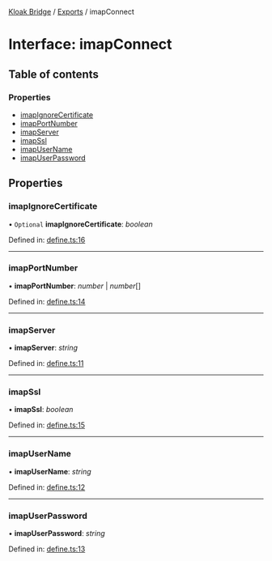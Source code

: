 [Kloak Bridge](../README.md) / [Exports](../modules.md) / imapConnect

# Interface: imapConnect

## Table of contents

### Properties

- [imapIgnoreCertificate](imapconnect.md#imapignorecertificate)
- [imapPortNumber](imapconnect.md#imapportnumber)
- [imapServer](imapconnect.md#imapserver)
- [imapSsl](imapconnect.md#imapssl)
- [imapUserName](imapconnect.md#imapusername)
- [imapUserPassword](imapconnect.md#imapuserpassword)

## Properties

### imapIgnoreCertificate

• `Optional` **imapIgnoreCertificate**: *boolean*

Defined in: [define.ts:16](https://github.com/CoNET-project/kloak-bridge/blob/8805a29/src/define.ts#L16)

___

### imapPortNumber

• **imapPortNumber**: *number* \| *number*[]

Defined in: [define.ts:14](https://github.com/CoNET-project/kloak-bridge/blob/8805a29/src/define.ts#L14)

___

### imapServer

• **imapServer**: *string*

Defined in: [define.ts:11](https://github.com/CoNET-project/kloak-bridge/blob/8805a29/src/define.ts#L11)

___

### imapSsl

• **imapSsl**: *boolean*

Defined in: [define.ts:15](https://github.com/CoNET-project/kloak-bridge/blob/8805a29/src/define.ts#L15)

___

### imapUserName

• **imapUserName**: *string*

Defined in: [define.ts:12](https://github.com/CoNET-project/kloak-bridge/blob/8805a29/src/define.ts#L12)

___

### imapUserPassword

• **imapUserPassword**: *string*

Defined in: [define.ts:13](https://github.com/CoNET-project/kloak-bridge/blob/8805a29/src/define.ts#L13)
